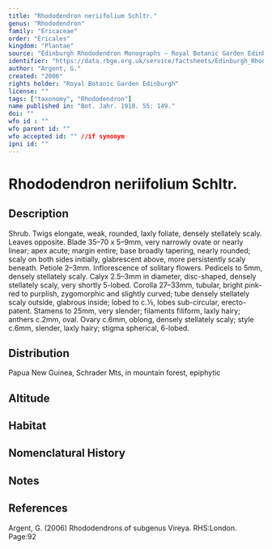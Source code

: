 ```yaml
---
title: "Rhododendron neriifolium Schltr."
genus: "Rhododendron"
family: "Ericaceae"
order: "Ericales"
kingdom: "Plantae"
source: "Edinburgh Rhododendron Monographs – Royal Botanic Garden Edinburgh"
identifier: "https://data.rbge.org.uk/service/factsheets/Edinburgh_Rhododendron_Monographs.xhtml"
author: "Argent, G."
created: "2006"
rights holder: "Royal Botanic Garden Edinburgh"
license: ""
tags: ["taxonomy", "Rhododendron"]
name published in: "Bot. Jahr. 1918. 55: 149."
doi: ""
wfo id : ""
wfo parent id: ""
wfo accepted id: "" //if synonym                      
ipni id: ""
---
```


                       

# Rhododendron neriifolium Schltr.

## Description
Shrub. Twigs elongate, weak, rounded, laxly foliate, densely stellately scaly. Leaves opposite. Blade 35–70 x 5–9mm, very narrowly ovate or nearly linear; apex acute; margin entire; base broadly tapering, nearly rounded; scaly on both sides initially, glabrescent above, more persistently scaly beneath. Petiole 2–3mm. Inflorescence of solitary flowers. Pedicels to 5mm, densely stellately scaly. Calyx 2.5–3mm in diameter, disc-shaped, densely stellately scaly, very shortly 5-lobed. Corolla 27–33mm, tubular, bright pink-red to purplish, zygomorphic and slightly curved; tube densely stellately scaly outside, glabrous inside; lobed to c.1⁄5, lobes sub-circular, erecto-patent. Stamens to 25mm, very slender; filaments filiform, laxly hairy; anthers c.2mm, oval. Ovary c.6mm, oblong, densely stellately scaly; style c.6mm, slender, laxly hairy; stigma spherical, 6-lobed.

## Distribution
Papua New Guinea, Schrader Mts, in mountain forest, epiphytic

## Altitude


## Habitat


## Nomenclatural History

                       
## Notes


## References

Argent, G. (2006) Rhododendrons of subgenus Vireya. RHS:London. Page:92
